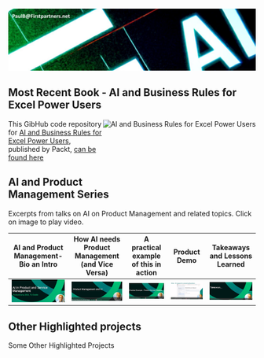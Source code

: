 ![Banner Image](images/header.jpg)

## Most Recent Book - AI and Business Rules for Excel Power Users

<a href="https://www.packtpub.com/product/ai-and-business-rule-engines-for-excel-power-users/9781804619544"><img src="https://m.media-amazon.com/images/I/511zmj7OcXL._SX403_BO1,204,203,200_.jpg" alt="AI and Business Rules for Excel Power Users" height="128px" align="right"></a>

This GibHub code repository for [AI and Business Rules for Excel Power Users](https://www.packtpub.com/product/ai-and-business-rule-engines-for-excel-power-users/9781804619544), published by Packt, [can be found here](https://github.com/PacktPublishing/AI-and-Business-Rules-for-Excel-Power-Users?tab=readme-ov-file)


<!-- Videos -->
## AI and Product Management Series

Excerpts from talks on AI on Product Management and related topics. Click on image to play video.

| **AI and Product Management- Bio an Intro** | **How AI needs Product Management (and Vice Versa)** | **A practical example of this in action**  | **Product Demo**  | **Takeaways and Lessons Learned**|
|---|---|---|---|---|
| [![Watch the video - part 1](video_thumbnails/Thumbnail_TUDublin_Product_Management_1_AI_Intro_Bio_small.png)](https://drive.google.com/uc?id=10ycGZyYs767KSJoyBVNpscTn7o_-l8wa)  | [![Watch the video - part 2](video_thumbnails/Thumbnail_TUDublin_Product_Management_2_AI_and_Product_Management_small.png)](https://drive.google.com/file/d/11-bg-eNnv27FOWT6UY4ZX9E_sN-bVUro)  | [![Watch the video - part 3](video_thumbnails/Thumbnail_TUDublin_Product_Management_3_Practical_Example_Intro_small.png)](https://drive.google.com/file/d/1100avI5N7NGd7vnuypUKKOyWqUvIkn6g )   | [![Watch the video - part 4](video_thumbnails/Thumbnail_TUDublin_Product_Management_4_Practical_Example_Demo_small.png)](https://drive.google.com/file/d/114Y0z8BkjQbEb9GeKOkBH_OLWkzKvsv2)  |  [![Watch the video - part 5](video_thumbnails/Thumbnail_TUDublin_Product_Management_5_Takewaways_small.png)](https://drive.google.com/file/d/10xxVwDnjC40nbvhZ8CrSvhK5DJmUEI9H) |




## Other Highlighted projects

Some Other Highlighted Projects

<!--
Bring in
* Linkedin to profile https://www.linkedin.com/in/paulbrowne/
* Host Videos and powerpoint
* Link Blog -https://paulbrowne-irl.github.io/blog/

Idea
* https://www.linkedin.com/pulse/how-glitz-up-your-github-profile-advance-career-github-efyxc/
* https://github.com/LadyKerr/profilereadme
* https://github.com/kautukkundan/Awesome-Profile-README-templates
* https://docs.github.com/en/codespaces/setting-up-your-project-for-codespaces/setting-up-your-repository/facilitating-quick-creation-and-resumption-of-codespaces
-->

<!--
## About Me (in progress) 🚀

I'm a passionate **[Your Job Title / Developer Role]** with experience in **[technologies you're proficient in]**. I love tackling complex problems, learning new skills, and collaborating with diverse teams to create innovative solutions.

- 🌱 Currently learning: **[new technologies or skills you're currently learning]**
- 🔭 Working on: **[current projects or side-projects]**
- 🌍 Languages: **[programming languages and human languages you speak]**
- 📫 How to reach me: **[your email address or other contact information]**
- ⚡ Fun fact: **[a fun fact about yourself]**

## My Skills 🧠

![HTML](https://img.shields.io/badge/-HTML-E34F26?style=flat-square&logo=html5&logoColor=white)
![CSS](https://img.shields.io/badge/-CSS-1572B6?style=flat-square&logo=css3&logoColor=white)
![JavaScript](https://img.shields.io/badge/-JavaScript-F7DF1E?style=flat-square&logo=javascript&logoColor=black)
![React](https://img.shields.io/badge/-React-61DAFB?style=flat-square&logo=react&logoColor=black)
![Node.js](https://img.shields.io/badge/-Node.js-339933?style=flat-square&logo=node.js&logoColor=white)

*Replace the above skill badges with your own skills and expertise. To create more badges, use [checkout this repo](https://github.com/alexandresanlim/Badges4-README.md-Profile).*

## Featured Projects 💻

### [Project 1 Title](project_1_link)

![Project 1 Screenshot](project_1_screenshot_url)

**[Project 1 Title]** is a **[brief project description]** built with **[technologies used]**. This project demonstrates my ability to **[skills demonstrated by the project]**. You can check out the repository [here](project_1_repository_link).

### [Project 2 Title](project_2_link)

![Project 2 Screenshot](project_2_screenshot_url)

**[Project 2 Title]** is a **[brief project description]** built with **[technologies used]**. This project showcases my skills in **[skills demonstrated by the project]**. You can check out the repository [here](project_2_repository_link).
-->

